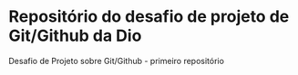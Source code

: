# Repositório do desafio de projeto de Git/Github da Dio
Desafio de Projeto sobre Git/Github - primeiro repositório
